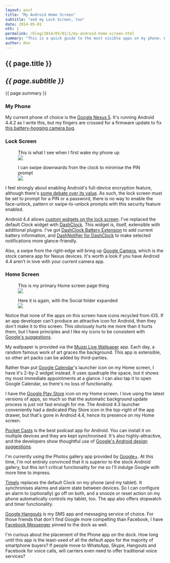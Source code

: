 ```yaml
---
layout: post
title: "My Android Home Screen"
subtitle: "and my Lock Screen, too"
date: 2014-05-01
nth: 1
permalink: /blog/2014/05/01/1/my-android-home-screen.html
summary: "This is a quick guide to the most visible apps on my phone. Which ones enjoy prime real estate?"
author: Ron
---
```


## {{ page.title }}

## _{{ page.subtitle }}_

{{ page.summary }}

### My Phone

My current phone of choice is the [Google Nexus 5](https://play.google.com/store/devices/details?id=nexus_5_black_32gb).
It's running Android 4.4.2 as I write this, but my fingers are crossed for a firmware update to fix [this battery-hogging camera bug](https://code.google.com/p/android/issues/detail?id=60058).

### Lock Screen

<figure tabindex="0">
  <figcaption>This is what I see when I first wake my phone up</figcaption>
  <img src="//lh3.googleusercontent.com/-_KvTGbmZgDI/U2GBfapVt4I/AAAAAAAAJXU/IoqbPQgljxc/w504-h896-no/lockscreen-pin.png" />
</figure>

<figure tabindex="0">
  <figcaption>I can swipe downwards from the clock to minimise the PIN prompt</figcaption>
  <img src="//lh4.googleusercontent.com/-ogpfg0s7QCo/U2GBgRV-EVI/AAAAAAAAJXc/pQK8vs6r6LE/w504-h896-no/lockscreen-widget.png" />
</figure>

I feel strongly about enabling Android's full-device encryption feature, although there's [some debate over its value](http://security.stackexchange.com/questions/10529/are-there-actually-any-advantages-to-android-full-disk-encryption). As such, the lock screen must be set to prompt for a PIN or a password, there is no way to enable the face-unlock, pattern or swipe-to-unlock prompts with this security feature enabled.

Android 4.4 allows [custom widgets on the lock screen](https://support.google.com/nexus/answer/2781801?hl=en).
I've replaced the default Clock widget with [DashClock](https://play.google.com/store/apps/details?id=net.nurik.roman.dashclock). This widget is, itself, extensible with additional plugins. I've got [DashClock Battery Extension](https://play.google.com/store/apps/details?id=me.grantland.dashclock_battery)
to add current battery information, and [DashNotifier for DashClock](https://play.google.com/store/apps/details?id=com.umang.dashnotifier)
to make selected notifications more glance-friendly.

Also, a swipe from the right-edge will bring up [Google Camera](https://play.google.com/store/apps/details?id=com.google.android.GoogleCamera),
which is the stock camera app for Nexus devices.
It's worth a look if you have Android 4.4 aren't in love with your current camera app.

### Home Screen

<figure tabindex="0">
  <figcaption>This is my primary Home screen page thing</figcaption>
  <img src="//lh4.googleusercontent.com/-0Z53QlBSD6w/U2GBfoplF8I/AAAAAAAAJXQ/CpWR_WdOiZ8/w504-h896-no/homescreen.png" />
</figure>

<figure tabindex="0">
  <figcaption>Here it is again, with the Social folder expanded</figcaption>
  <img src="//lh5.googleusercontent.com/-iYJiEcn7M5Q/U2GBfTPZLrI/AAAAAAAAJXM/p_zkOVxCTfg/w504-h896-no/homescreen-folder.png" />
</figure>

Notice that none of the apps on this screen have icons recycled from iOS. If an app developer can't produce an attractive icon for Android, then they don't make it to this screen. This obviously hurts me more than it hurts them, but I have principles and I like my icons to be consistent with [Google's suggestions](http://developer.android.com/design/style/iconography.html#launcher).

My wallpaper is provided via the [Muzei Live Wallpaper](https://play.google.com/store/apps/details?id=net.nurik.roman.muzei)
app. Each day, a random famous work of art graces the background.
This app is extensible, so other art packs can be added by third-parties.

Rather than put [Google Calendar](https://play.google.com/store/apps/details?id=com.google.android.calendar)'s
launcher icon on my Home screen, I have it's 2-by-2 widget instead.
It uses quadruple the space, but it shows my most immediate appointments at a glance. I can also tap it to open Google Calendar, so there's no loss of functionality.

I have the [Google Play Store](https://play.google.com/store/) icon on my Home screen.
I love using the latest versions of apps, so much so that the automatic background update process is just not fast enough for me. The Android 4.3 launcher conveniently had a dedicated Play Store icon in the top-right of the app drawer, but that's gone in Android 4.4, hence its presence on my Home screen.

[Pocket Casts](https://play.google.com/store/apps/details?id=au.com.shiftyjelly.pocketcasts) is the best podcast app for Android. You can install it on multiple devices and they are kept synchronised. It's also highly-attractive, and the developers show thoughtful use of [Google's Android design suggestions](http://developer.android.com/design/index.html).

I'm currently using the Photos gallery app provided by [Google+](https://play.google.com/store/apps/details?id=com.google.android.apps.plus).
At this time, I'm not entirely convinced that it is superior to the stock Android gallery,
but this isn't critical functionality for me so I'll indulge Google with more time to impress.

[Timely](https://play.google.com/store/apps/details?id=ch.bitspin.timely)
replaces the default Clock on my phone (and my tablet). It synchronises alarms and alarm state between devices.
So I can configure an alarm to (optionally) go off on both, and a snooze or reset action on my phone automatically controls my tablet, too. The app also offers stopwatch and timer functionality.

[Google Hangouts](https://play.google.com/store/apps/details?id=com.google.android.talk)
is my SMS app and messaging service of choice.
For those friends that don't find Google more compelling than Facebook, I have [Facebook Messenger](https://play.google.com/store/apps/details?id=com.facebook.orca)
pinned to the dock as well.

I'm curious about the placement of the Phone app on the dock.
How long until this app is the least-used of all the default apps for the majority of smartphone buyers?
If people move to WhatsApp, Skype, Hangouts and Facebook for voice calls, will carriers even need to offer traditional voice services?
